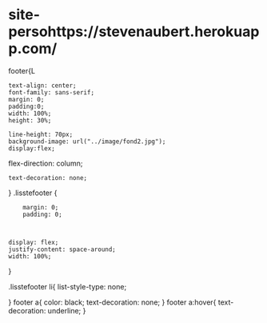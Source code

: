 # site-persohttps://stevenaubert.herokuapp.com/

footer{L

	text-align: center;
	font-family: sans-serif;
	margin: 0;
	padding:0;
	width: 100%;
	height: 30%;

	line-height: 70px;
	background-image: url("../image/fond2.jpg");
	display:flex;
 flex-direction: column;

	text-decoration: none;



}
.lisstefooter {


		margin: 0;
		padding: 0;



	display: flex;
	justify-content: space-around;
	width: 100%;
}

.lisstefooter li{
list-style-type: none;

}
footer a{
	color: black;
	text-decoration: none;
}
footer a:hover{
	text-decoration: underline;
}
